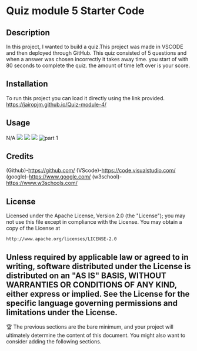 # Quiz module 5 Starter Code

## Description
In this project, I wanted to build a quiz.This project was made in VSCODE and then deployed through GitHub.
This quiz consisted of 5 questions and when a answer was chosen incorrectly it takes away time. you start of with 80 seconds to complete the quiz. the amount of time left over is your score.

## Installation
To run this project you can load it directly using the link provided.
https://jairopjm.github.io/Quiz-module-4/

## Usage
N/A
![](Assets/pictures/14133749-hungry-man-thinking-of-food.webp)
![](https://user-images.githubusercontent.com/111899130/207146857-88be2cb7-030b-4a5a-97d3-7e6c2e0ab53a.PNG)
![](Assets/pictures/part%202.PNG)
![part 1](https://user-images.githubusercontent.com/111899130/207146857-88be2cb7-030b-4a5a-97d3-7e6c2e0ab53a.PNG)


## Credits
(Github)-https://github.com/
(VScode)-https://code.visualstudio.com/
(google)-https://www.google.com/
(w3school)-https://www.w3schools.com/

## License


Licensed under the Apache License, Version 2.0 (the "License");
you may not use this file except in compliance with the License.
You may obtain a copy of the License at

    http://www.apache.org/licenses/LICENSE-2.0

Unless required by applicable law or agreed to in writing, software
distributed under the License is distributed on an "AS IS" BASIS,
WITHOUT WARRANTIES OR CONDITIONS OF ANY KIND, either express or implied.
See the License for the specific language governing permissions and
limitations under the License.
---

🏆 The previous sections are the bare minimum, and your project will ultimately determine the content of this document. You might also want to consider adding the following sections.

